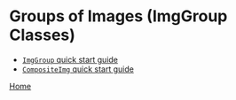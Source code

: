 Groups of Images (ImgGroup Classes)
=======================================

   + [`ImgGroup` quick start guide](./ig_ImgGroup.html)
   + [`CompositeImg` quick start guide](./ig_CompositeImg.html)

[Home](./index.html)

